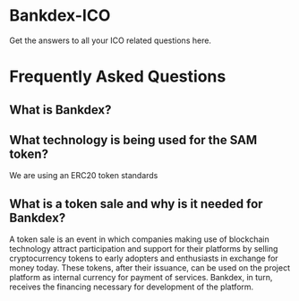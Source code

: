 # Bankdex-ICO

Get the answers to all your ICO related questions here. 

# Frequently Asked Questions

## What is Bankdex?

## What technology is being used for the SAM token?
We are using an ERC20 token standards

## What is a token sale and why is it needed for Bankdex?
A token sale is an event in which companies making use of blockchain technology attract participation and support for their platforms by selling cryptocurrency tokens to early adopters and enthusiasts in exchange for money today. These tokens, after their issuance, can be used on the project platform as internal currency for payment of services. Bankdex, in turn, receives the financing necessary for development of the platform.

